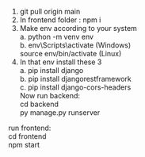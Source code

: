 1) git pull origin main
2) In frontend folder : npm i
3) Make env according to your system <br>
   a. python -m venv env <br>
   b. env\Scripts\activate (Windows) <br>
      source env/bin/activate (Linux) <br>
4) In that env install these 3 <br>
    a. pip install django <br>
    b. pip install djangorestframework <br>
    c. pip install django-cors-headers <br>
Now run backend: <br>
cd backend <br>
py manage.py runserver <br>

run frontend: <br>
cd frontend <br>
npm start

